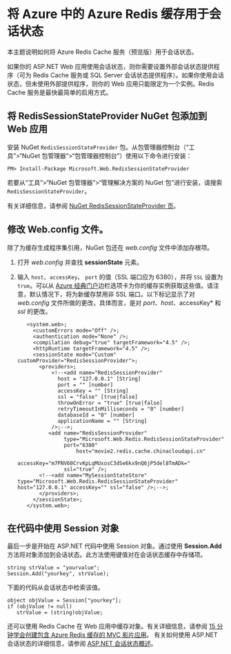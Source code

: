 <properties 
	pageTitle="将 Azure 中的 Azure Redis 缓存用于会话状态" 
	description="了解如何使用 Azure 缓存服务来支持 ASP.NET 会话状态缓存。" 
	services="app-service\web" 
	documentationCenter=".net" 
 	authors="Rick-Anderson" 
	manager="wpickett" 
	editor=""/>

<tags 
	ms.service="app-service-web"
	ms.date="02/27/2016" 
	wacn.date="04/26/2016"/>


# 将 Azure 中的 Azure Redis 缓存用于会话状态


本主题说明如何将 Azure Redis Cache 服务（预览版）用于会话状态。

如果你的 ASP.NET Web 应用使用会话状态，则你需要设置外部会话状态提供程序（可为 Redis Cache 服务或 SQL Server 会话状态提供程序）。如果你使用会话状态，但未使用外部提供程序，则你的 Web 应用只能限定为一个实例。Redis Cache 服务是最快最简单的启用方式。

## <a id="configureproject"></a>将 RedisSessionStateProvider NuGet 包添加到 Web 应用
安装 NuGet `RedisSessionStateProvider` 包。从包管理器控制台（“工具”>“NuGet 包管理器”>“包管理器控制台”）使用以下命令进行安装：

  `PM> Install-Package Microsoft.Web.RedisSessionStateProvider`
  
若要从“工具”>“NuGet 包管理器”>“管理解决方案的 NuGet 包”进行安装，请搜索 `RedisSessionStateProvider`。

有关详细信息，请参阅 [NuGet RedisSessionStateProvider 页](http://www.nuget.org/packages/Microsoft.Web.RedisSessionStateProvider/)。

## <a id="configurewebconfig"></a>修改 Web.config 文件。
除了为缓存生成程序集引用，NuGet 包还在 *web.config* 文件中添加存根项。

1. 打开 *web.config* 并查找 **sessionState** 元素。

1. 输入 `host`、`accessKey`、 `port` 的值（SSL 端口应为 6380），并将 `SSL` 设置为 `true`。可以从 [Azure 经典门户](http://manage.windowsazure.cn)边栏选项卡为你的缓存实例获取这些值。请注意，默认情况下，将为新缓存禁用非 SSL 端口。以下标记显示了对 *web.config* 文件所做的更改，具体而言，是对 *port*、*host*、accessKey* 和 *ssl* 的更改。

		  <system.web>;
		    <customErrors mode="Off" />;
		    <authentication mode="None" />;
		    <compilation debug="true" targetFramework="4.5" />;
		    <httpRuntime targetFramework="4.5" />;
		    <sessionState mode="Custom" customProvider="RedisSessionProvider">;
		      <providers>;  
		          <!--<add name="RedisSessionProvider" 
		            host = "127.0.0.1" [String]
		            port = "" [number]
		            accessKey = "" [String]
		            ssl = "false" [true|false]
		            throwOnError = "true" [true|false]
		            retryTimeoutInMilliseconds = "0" [number]
		            databaseId = "0" [number]
		            applicationName = "" [String]
		          />;-->;
		         <add name="RedisSessionProvider" 
		              type="Microsoft.Web.Redis.RedisSessionStateProvider" 
		              port="6380"
              		      host="movie2.redis.cache.chinacloudapi.cn" 
		              accessKey="m7PNV60CrvKpLqMUxosC3dSe6kx9nQ6jP5del8TmADk=" 
		              ssl="true" />;
		      <!--<add name="MySessionStateStore" type="Microsoft.Web.Redis.RedisSessionStateProvider" host="127.0.0.1" accessKey="" ssl="false" />;-->;
		      </providers>;
		    </sessionState>;
		  </system.web>;


## <a id="usesessionobject"></a>在代码中使用 Session 对象
最后一步是开始在 ASP.NET 代码中使用 Session 对象。通过使用 **Session.Add** 方法将对象添加到会话状态。此方法使用键值对在会话状态缓存中存储项。

    string strValue = "yourvalue";
	Session.Add("yourkey", strValue);

下面的代码从会话状态中检索该值。

    object objValue = Session["yourkey"];
    if (objValue != null)
       strValue = (string)objValue;	

还可以使用 Redis Cache 在 Web 应用中缓存对象。有关详细信息，请参阅 [15 分钟学会创建包含 Azure Redis 缓存的 MVC 影片应用](http://azure.microsoft.com/blog/2014/06/05/mvc-movie-app-with-azure-redis-cache-in-15-minutes/)。
有关如何使用 ASP.NET 会话状态的详细信息，请参阅 [ASP.NET 会话状态概述][]。

  
  
  [installed the latest]: /zh-cn/downloads/?sdk=net
  [ASP.NET 会话状态概述]: http://msdn.microsoft.com/zh-cn/library/ms178581.aspx

  [NewIcon]: ./media/web-sites-dotnet-session-state-caching/CacheScreenshot_NewButton.png
  [NewCacheDialog]: ./media/web-sites-dotnet-session-state-caching/CachingScreenshot_CreateOptions.png
  [CacheIcon]: ./media/web-sites-dotnet-session-state-caching/CachingScreenshot_CacheIcon.png
  [NuGetDialog]: ./media/web-sites-dotnet-session-state-caching/CachingScreenshot_NuGet.png
  [OutputConfig]: ./media/web-sites-dotnet-session-state-caching/CachingScreenshot_OC_WebConfig.png
  [CacheConfig]: ./media/web-sites-dotnet-session-state-caching/CachingScreenshot_CacheConfig.png
  [EndpointURL]: ./media/web-sites-dotnet-session-state-caching/CachingScreenshot_EndpointURL.png
  [ManageKeys]: ./media/web-sites-dotnet-session-state-caching/CachingScreenshot_ManageAccessKeys.png

<!---HONumber=74-->